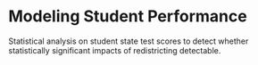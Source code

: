 # Modeling Student Performance
 Statistical analysis on student state test scores to detect whether statistically significant impacts of redistricting detectable. 

